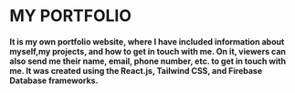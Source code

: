 # MY PORTFOLIO
#### It is my own portfolio website, where I have included information about myself,my projects, and how to get in touch with me. On it, viewers can also send me their name, email, phone number, etc. to get in touch with me. It was created using the React.js, Tailwind CSS, and Firebase Database frameworks.
